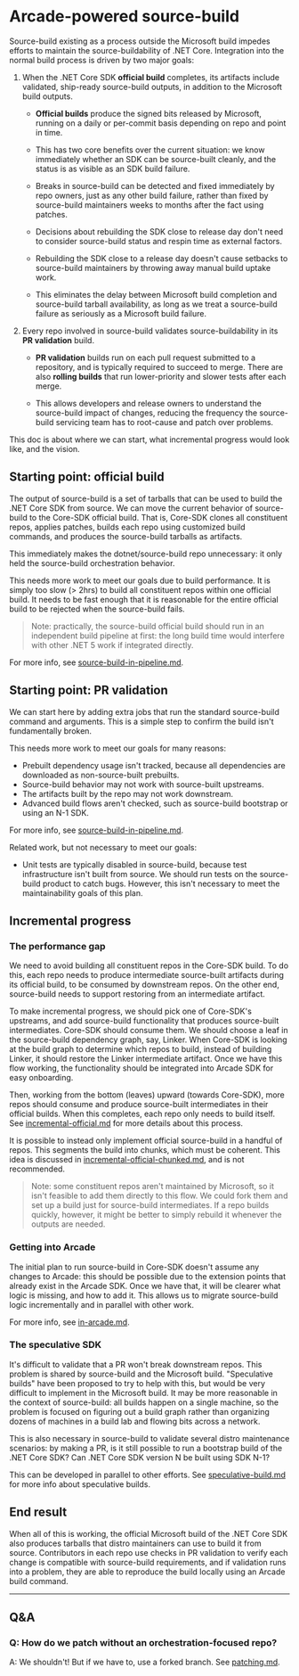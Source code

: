 # Arcade-powered source-build

Source-build existing as a process outside the Microsoft build impedes efforts
to maintain the source-buildability of .NET Core. Integration into the normal
build process is driven by two major goals:

1. When the .NET Core SDK **official build** completes, its artifacts include
   validated, ship-ready source-build outputs, in addition to the Microsoft
   build outputs.

   * **Official builds** produce the signed bits released by Microsoft, running
     on a daily or per-commit basis depending on repo and point in time.

   * This has two core benefits over the current situation: we know immediately
     whether an SDK can be source-built cleanly, and the status is as visible as
     an SDK build failure.

   * Breaks in source-build can be detected and fixed immediately by repo
     owners, just as any other build failure, rather than fixed by source-build
     maintainers weeks to months after the fact using patches.

   * Decisions about rebuilding the SDK close to release day don't need to
     consider source-build status and respin time as external factors.

   * Rebuilding the SDK close to a release day doesn't cause setbacks to
     source-build maintainers by throwing away manual build uptake work.

   * This eliminates the delay between Microsoft build completion and
     source-build tarball availability, as long as we treat a source-build
     failure as seriously as a Microsoft build failure.

2. Every repo involved in source-build validates source-buildability in its **PR
   validation** build.

   * **PR validation** builds run on each pull request submitted to a
     repository, and is typically required to succeed to merge. There are also
     **rolling builds** that run lower-priority and slower tests after each
     merge.

   * This allows developers and release owners to understand the source-build
     impact of changes, reducing the frequency the source-build servicing team
     has to root-cause and patch over problems.

This doc is about where we can start, what incremental progress would look like,
and the vision.

## Starting point: official build

The output of source-build is a set of tarballs that can be used to build the
.NET Core SDK from source. We can move the current behavior of source-build to
the Core-SDK official build. That is, Core-SDK clones all constituent repos,
applies patches, builds each repo using customized build commands, and produces
the source-build tarballs as artifacts.

This immediately makes the dotnet/source-build repo unnecessary: it only held
the source-build orchestration behavior.

This needs more work to meet our goals due to build performance. It is simply
too slow (> 2hrs) to build all constituent repos within one official build. It
needs to be fast enough that it is reasonable for the entire official build to
be rejected when the source-build fails.

> Note: practically, the source-build official build should run in an
> independent build pipeline at first: the long build time would interfere with
> other .NET 5 work if integrated directly.

For more info, see [source-build-in-pipeline.md].

## Starting point: PR validation

We can start here by adding extra jobs that run the standard source-build
command and arguments. This is a simple step to confirm the build isn't
fundamentally broken.

This needs more work to meet our goals for many reasons:

* Prebuilt dependency usage isn't tracked, because all dependencies are
  downloaded as non-source-built prebuilts.
* Source-build behavior may not work with source-built upstreams.
* The artifacts built by the repo may not work downstream.
* Advanced build flows aren't checked, such as source-build bootstrap or using
  an N-1 SDK.

For more info, see [source-build-in-pipeline.md].

Related work, but not necessary to meet our goals:

* Unit tests are typically disabled in source-build, because test infrastructure
  isn't built from source. We should run tests on the source-build product to
  catch bugs. However, this isn't necessary to meet the maintainability goals of
  this plan.

## Incremental progress

### The performance gap
We need to avoid building all constituent repos in the Core-SDK build. To do
this, each repo needs to produce intermediate source-built artifacts during its
official build, to be consumed by downstream repos. On the other end,
source-build needs to support restoring from an intermediate artifact.

To make incremental progress, we should pick one of Core-SDK's upstreams, and
add source-build functionality that produces source-built intermediates.
Core-SDK should consume them. We should choose a leaf in the source-build
dependency graph, say, Linker. When Core-SDK is looking at the build graph to
determine which repos to build, instead of building Linker, it should restore
the Linker intermediate artifact. Once we have this flow working, the
functionality should be integrated into Arcade SDK for easy onboarding.

Then, working from the bottom (leaves) upward (towards Core-SDK), more repos
should consume and produce source-built intermediates in their official builds.
When this completes, each repo only needs to build itself. See
[incremental-official.md] for more details about this process.

It is possible to instead only implement official source-build in a handful of
repos. This segments the build into chunks, which must be coherent. This idea is
discussed in [incremental-official-chunked.md], and is not recommended.

> Note: some constituent repos aren't maintained by Microsoft, so it isn't
> feasible to add them directly to this flow. We could fork them and set up a
> build just for source-build intermediates. If a repo builds quickly, however,
> it might be better to simply rebuild it whenever the outputs are needed.

### Getting into Arcade
The initial plan to run source-build in Core-SDK doesn't assume any changes to
Arcade: this should be possible due to the extension points that already exist
in the Arcade SDK. Once we have that, it will be clearer what logic is missing,
and how to add it. This allows us to migrate source-build logic incrementally
and in parallel with other work.

For more info, see [in-arcade.md].

### The speculative SDK
It's difficult to validate that a PR won't break downstream repos. This problem
is shared by source-build and the Microsoft build. "Speculative builds" have
been proposed to try to help with this, but would be very difficult to implement
in the Microsoft build. It may be more reasonable in the context of
source-build: all builds happen on a single machine, so the problem is focused
on figuring out a build graph rather than organizing dozens of machines in a
build lab and flowing bits across a network.

This is also necessary in source-build to validate several distro maintenance
scenarios: by making a PR, is it still possible to run a bootstrap build of the
.NET Core SDK? Can .NET Core SDK version N be built using SDK N-1?

This can be developed in parallel to other efforts. See [speculative-build.md]
for more info about speculative builds.

## End result

When all of this is working, the official Microsoft build of the .NET Core SDK
also produces tarballs that distro maintainers can use to build it from source.
Contributors in each repo use checks in PR validation to verify each change is
compatible with source-build requirements, and if validation runs into a
problem, they are able to reproduce the build locally using an Arcade build
command.

---

## Q&A

### Q: How do we patch without an orchestration-focused repo?
A: We shouldn't! But if we have to, use a forked branch. See
[patching.md](patching.md).


[in-arcade.md]: in-arcade.md
[incremental-official-chunked.md]: incremental-official-chunked.md
[incremental-official.md]: incremental-official.md
[source-build-in-pipeline.md]: source-build-in-pipeline.md
[speculative-build.md]: speculative-build.md
